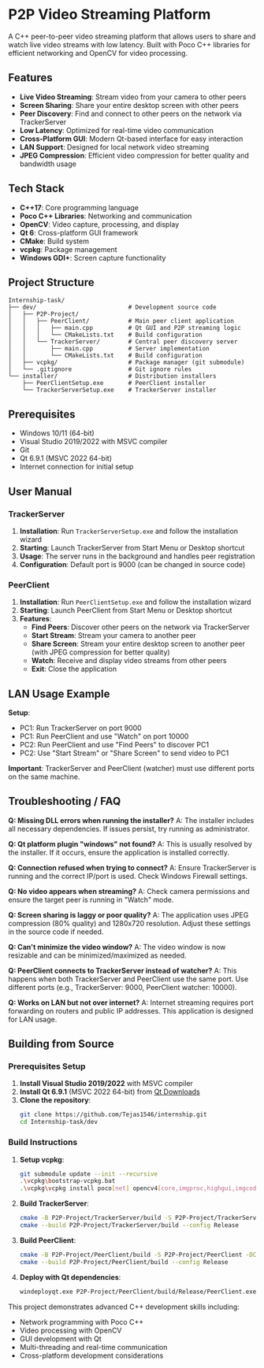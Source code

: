 
# P2P Video Streaming Platform

A C++ peer-to-peer video streaming platform that allows users to share and watch live video streams with low latency. Built with Poco C++ libraries for efficient networking and OpenCV for video processing.

## Features

- **Live Video Streaming**: Stream video from your camera to other peers
- **Screen Sharing**: Share your entire desktop screen with other peers
- **Peer Discovery**: Find and connect to other peers on the network via TrackerServer
- **Low Latency**: Optimized for real-time video communication
- **Cross-Platform GUI**: Modern Qt-based interface for easy interaction
- **LAN Support**: Designed for local network video streaming
- **JPEG Compression**: Efficient video compression for better quality and bandwidth usage

## Tech Stack

- **C++17**: Core programming language
- **Poco C++ Libraries**: Networking and communication
- **OpenCV**: Video capture, processing, and display
- **Qt 6**: Cross-platform GUI framework
- **CMake**: Build system
- **vcpkg**: Package management
- **Windows GDI+**: Screen capture functionality

## Project Structure

```
Internship-task/
├── dev/                          # Development source code
│   ├── P2P-Project/
│   │   ├── PeerClient/           # Main peer client application
│   │   │   ├── main.cpp          # Qt GUI and P2P streaming logic
│   │   │   └── CMakeLists.txt    # Build configuration
│   │   └── TrackerServer/        # Central peer discovery server
│   │       ├── main.cpp          # Server implementation
│   │       └── CMakeLists.txt    # Build configuration
│   ├── vcpkg/                    # Package manager (git submodule)
│   └── .gitignore                # Git ignore rules
└── installer/                    # Distribution installers
    ├── PeerClientSetup.exe       # PeerClient installer
    └── TrackerServerSetup.exe    # TrackerServer installer
```

## Prerequisites

- Windows 10/11 (64-bit)
- Visual Studio 2019/2022 with MSVC compiler
- Git
- Qt 6.9.1 (MSVC 2022 64-bit)
- Internet connection for initial setup

## User Manual

### TrackerServer

1. **Installation**: Run `TrackerServerSetup.exe` and follow the installation wizard
2. **Starting**: Launch TrackerServer from Start Menu or Desktop shortcut
3. **Usage**: The server runs in the background and handles peer registration
4. **Configuration**: Default port is 9000 (can be changed in source code)

### PeerClient

1. **Installation**: Run `PeerClientSetup.exe` and follow the installation wizard
2. **Starting**: Launch PeerClient from Start Menu or Desktop shortcut
3. **Features**:
   - **Find Peers**: Discover other peers on the network via TrackerServer
   - **Start Stream**: Stream your camera to another peer
   - **Share Screen**: Stream your entire desktop screen to another peer (with JPEG compression for better quality)
   - **Watch**: Receive and display video streams from other peers
   - **Exit**: Close the application

## LAN Usage Example

**Setup**:
- PC1: Run TrackerServer on port 9000
- PC1: Run PeerClient and use "Watch" on port 10000
- PC2: Run PeerClient and use "Find Peers" to discover PC1
- PC2: Use "Start Stream" or "Share Screen" to send video to PC1

**Important**: TrackerServer and PeerClient (watcher) must use different ports on the same machine.

## Troubleshooting / FAQ

**Q: Missing DLL errors when running the installer?**
A: The installer includes all necessary dependencies. If issues persist, try running as administrator.

**Q: Qt platform plugin "windows" not found?**
A: This is usually resolved by the installer. If it occurs, ensure the application is installed correctly.

**Q: Connection refused when trying to connect?**
A: Ensure TrackerServer is running and the correct IP/port is used. Check Windows Firewall settings.

**Q: No video appears when streaming?**
A: Check camera permissions and ensure the target peer is running in "Watch" mode.

**Q: Screen sharing is laggy or poor quality?**
A: The application uses JPEG compression (80% quality) and 1280x720 resolution. Adjust these settings in the source code if needed.

**Q: Can't minimize the video window?**
A: The video window is now resizable and can be minimized/maximized as needed.

**Q: PeerClient connects to TrackerServer instead of watcher?**
A: This happens when both TrackerServer and PeerClient use the same port. Use different ports (e.g., TrackerServer: 9000, PeerClient watcher: 10000).

**Q: Works on LAN but not over internet?**
A: Internet streaming requires port forwarding on routers and public IP addresses. This application is designed for LAN usage.

## Building from Source

### Prerequisites Setup

1. **Install Visual Studio 2019/2022** with MSVC compiler
2. **Install Qt 6.9.1** (MSVC 2022 64-bit) from [Qt Downloads](https://www.qt.io/download)
3. **Clone the repository**:
   ```bash
   git clone https://github.com/Tejas1546/internship.git
   cd Internship-task/dev
   ```

### Build Instructions

1. **Setup vcpkg**:
   ```bash
   git submodule update --init --recursive
   .\vcpkg\bootstrap-vcpkg.bat
   .\vcpkg\vcpkg install poco[net] opencv4[core,imgproc,highgui,imgcodecs]
   ```

2. **Build TrackerServer**:
   ```bash
   cmake -B P2P-Project/TrackerServer/build -S P2P-Project/TrackerServer -DCMAKE_TOOLCHAIN_FILE=./vcpkg/scripts/buildsystems/vcpkg.cmake
   cmake --build P2P-Project/TrackerServer/build --config Release
   ```

3. **Build PeerClient**:
   ```bash
   cmake -B P2P-Project/PeerClient/build -S P2P-Project/PeerClient -DCMAKE_TOOLCHAIN_FILE=./vcpkg/scripts/buildsystems/vcpkg.cmake
   cmake --build P2P-Project/PeerClient/build --config Release
   ```

4. **Deploy with Qt dependencies**:
   ```bash
   windeployqt.exe P2P-Project/PeerClient/build/Release/PeerClient.exe
   ```

This project demonstrates advanced C++ development skills including:
- Network programming with Poco C++
- Video processing with OpenCV
- GUI development with Qt
- Multi-threading and real-time communication
- Cross-platform development considerations


